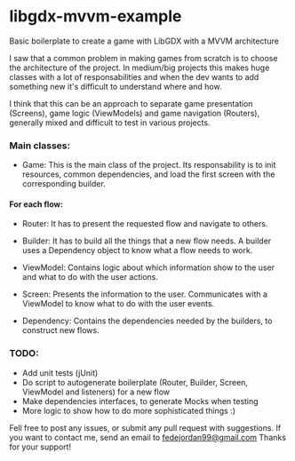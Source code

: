 # libgdx-mvvm-example
Basic boilerplate to create a game with LibGDX with a MVVM architecture

I saw that a common problem in making games from scratch is to choose the architecture of the project. 
In medium/big projects this makes huge classes with a lot of responsabilities and when the dev wants to add something new it's difficult to understand where and how.

I think that this can be an approach to separate game presentation (Screens), game logic (ViewModels) and game navigation (Routers), generally mixed and difficult to test in various projects.
### Main classes:

- Game: This is the main class of the project. Its responsability is to init resources, common dependencies, and load the first screen with the corresponding builder.

#### For each flow:

- Router: It has to present the requested flow and navigate to others.

- Builder: It has to build all the things that a new flow needs. A builder uses a Dependency object to know what a flow needs to work.

- ViewModel: Contains logic about which information show to the user and what to do with the user actions. 

- Screen: Presents the information to the user. Communicates with a ViewModel to know what to do with the user events.

- Dependency: Contains the dependencies needed by the builders, to construct new flows.


### TODO:
- Add unit tests (jUnit)
- Do script to autogenerate boilerplate (Router, Builder, Screen, ViewModel and listeners) for a new flow
- Make dependencies interfaces, to generate Mocks when testing
- More logic to show how to do more sophisticated things :)

Fell free to post any issues, or submit any pull request with suggestions. 
If you want to contact me, send an email to fedejordan99@gmail.com
Thanks for your support!
